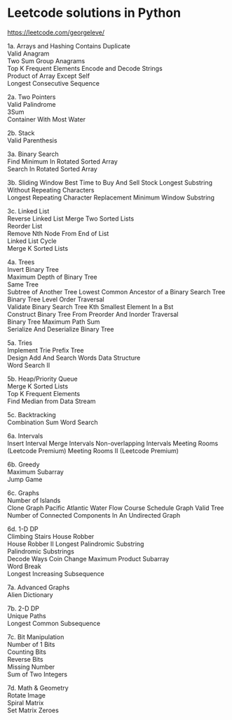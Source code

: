 # Leetcode solutions in Python
https://leetcode.com/georgeleve/

1a. Arrays and Hashing
Contains Duplicate	
Valid Anagram	
Two Sum	
Group Anagrams	
Top K Frequent Elements	
Encode and Decode Strings   	
Product of Array Except Self	
Longest Consecutive Sequence

2a. Two Pointers  
Valid Palindrome	
3Sum	
Container With Most Water

2b. Stack  
Valid Parenthesis  

3a. Binary Search  
Find Minimum In Rotated Sorted Array	
Search In Rotated Sorted Array

3b. Sliding Window
Best Time to Buy And Sell Stock	
Longest Substring Without Repeating Characters	
Longest Repeating Character Replacement	
Minimum Window Substring

3c. Linked List  
Reverse Linked List	
Merge Two Sorted Lists	
Reorder List	
Remove Nth Node From End of List	
Linked List Cycle	
Merge K Sorted Lists

4a. Trees  
Invert Binary Tree	
Maximum Depth of Binary Tree	
Same Tree	
Subtree of Another Tree	
Lowest Common Ancestor of a Binary Search Tree	
Binary Tree Level Order Traversal	
Validate Binary Search Tree	
Kth Smallest Element In a Bst	
Construct Binary Tree From Preorder And Inorder Traversal	
Binary Tree Maximum Path Sum	
Serialize And Deserialize Binary Tree

5a. Tries  
Implement Trie Prefix Tree	
Design Add And Search Words Data Structure	
Word Search II

5b. Heap/Priority Queue   
 Merge K Sorted Lists  
 Top K Frequent Elements  
 Find Median from Data Stream  

5c. Backtracking  
Combination Sum	
Word Search

6a. Intervals  
 Insert Interval
 Merge Intervals
 Non-overlapping Intervals
 Meeting Rooms (Leetcode Premium)
 Meeting Rooms II (Leetcode Premium)

6b. Greedy  
Maximum Subarray	
Jump Game

6c. Graphs  
Number of Islands	
Clone Graph	
Pacific Atlantic Water Flow	
Course Schedule	
Graph Valid Tree   	
Number of Connected Components In An Undirected Graph   

6d. 1-D DP  
Climbing Stairs	
House Robber	
House Robber II	
Longest Palindromic Substring	
Palindromic Substrings	
Decode Ways	
Coin Change	
Maximum Product Subarray	
Word Break	
Longest Increasing Subsequence

7a. Advanced Graphs  
Alien Dictionary   	

7b. 2-D DP  
Unique Paths	
Longest Common Subsequence

7c. Bit Manipulation  
Number of 1 Bits	
Counting Bits	
Reverse Bits	
Missing Number	
Sum of Two Integers

7d. Math & Geometry  
Rotate Image	
Spiral Matrix	
Set Matrix Zeroes
